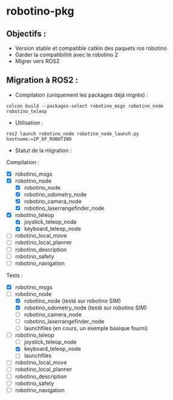 robotino-pkg
============

Objectifs :
-----------
* Version stable et compatible catkin des paquets ros robotino
* Garder la compatibilité avec le robotino 2
* Migrer vers ROS2

Migration à ROS2 :
------------------
* Compilation (uniquement les packages déjà migrés) :

`colcon build --packages-select robotino_msgs robotino_node robotino_teleop`

* Utilisation :

`ros2 launch robotino_node robotino_node_launch.py hostname:=IP_OF_ROBOTINO`

* Statut de la migration :

Compilation :
- [x] robotino_msgs
- [x] robotino_node  
    - [x] robotino_node
    - [x] robotino_odometry_node
    - [x] robotino_camera_node
    - [x] robotino_laserrangefinder_node

- [x] robotino_teleop
    - [x] joystick_teleop_node
    - [x] keyboard_teleop_node

- [ ] robotino_local_move
- [ ] robotino_local_planner
- [ ] robotino_description
- [ ] robotino_safety
- [ ] robotino_navigation

Tests :

- [x] robotino_msgs
- [ ] robotino_node  
    - [x] robotino_node (testé sur robotino SIM)
    - [x] robotino_odometry_node (testé sur robotino SIM)
    - [ ] robotino_camera_node
    - [ ] robotino_laserrangefinder_node
    - [ ] launchfiles (en cours, un exemple basique fourni)

- [ ] robotino_teleop
    - [ ] joystick_teleop_node
    - [x] keyboard_teleop_node
    - [ ] launchfiles

- [ ] robotino_local_move
- [ ] robotino_local_planner
- [ ] robotino_description
- [ ] robotino_safety
- [ ] robotino_navigation
